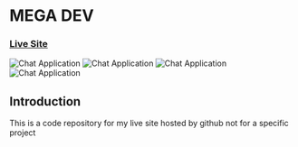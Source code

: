 # MEGA DEV

### [Live Site](https://saifmohamedo.github.io)

![Chat Application](https://i.ibb.co/pdgXTB3/Screenshot-2.png)
![Chat Application](https://i.ibb.co/Fx13n7c/Screenshot-3.png)
![Chat Application](https://i.ibb.co/XZYFzmK/Screenshot-4.png)
![Chat Application](https://i.ibb.co/GWwMM2y/Screenshot-5.png)
## Introduction
This is a code repository for my live site hosted by github not for a specific project
